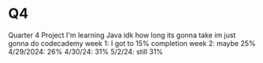 # Q4
Quarter 4 Project
I'm learning Java
idk how long its gonna take im just gonna do codecademy
week 1: I got to 15% completion
week 2: maybe 25%
4/29/2024: 26%
4/30/24: 31%
5/2/24: still 31%
